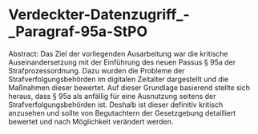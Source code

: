 # Verdeckter-Datenzugriff_-_Paragraf-95a-StPO

Abstract:
Das Ziel der vorliegenden Ausarbeitung war die kritische Auseinandersetzung mit der
Einführung des neuen Passus § 95a der Strafprozessordnung. Dazu
wurden die Probleme der Strafverfolgungsbehörden im digitalen Zeitalter dargestellt und
die Maßnahmen dieser bewertet. Auf dieser Grundlage basierend stellte sich heraus, dass
§ 95a als anfällig für eine Ausnutzung seitens der Strafverfolgungsbehörden ist. Deshalb
ist dieser definitiv kritisch anzusehen und sollte von Begutachtern der Gesetzgebung
detailliert bewertet und nach Möglichkeit verändert werden.
